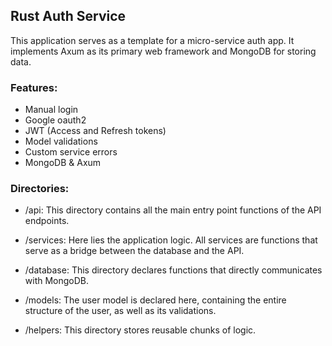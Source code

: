 ## Rust Auth Service
This application serves as a template for a micro-service auth app. It implements Axum as its primary web framework and MongoDB for storing data.

### Features:
- Manual login
- Google oauth2
- JWT (Access and Refresh tokens)
- Model validations
- Custom service errors
- MongoDB & Axum
  
### Directories:
- /api: This directory contains all the main entry point functions of the API endpoints.

- /services: Here lies the application logic. All services are functions that serve as a bridge between the database and the API.

- /database: This directory declares functions that directly communicates with MongoDB.

- /models: The user model is declared here, containing the entire structure of the user, as well as its validations.

- /helpers: This directory stores reusable chunks of logic.
